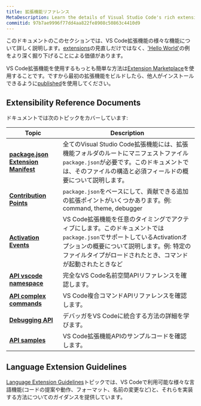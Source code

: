 ```yaml
---
title: 拡張機能リファレンス
MetaDescription: Learn the details of Visual Studio Code's rich extensibility (plug-in) model.  This documentation describes the various extension points, activation rules and specific feature APIs (e.g. working with documents and editors).
commitid: 97b7ae9996f77dd4aa822fe8908c50863c4410d9
---
```


このドキュメントのこのセクションでは、VS Code拡張機能の様々な機能について詳しく説明します。[extensions](/docs/extensions/overview.md)の見直しだけではなく、['Hello World'](/docs/extensions/example-hello-world.md)の例をより深く掘り下げることによる価値があります。

VS Code拡張機能を使用するもっとも簡単な方法は[Extension Marketplace](/docs/userguide/extension-gallery.md)を使用することです。ですから最初の拡張機能をビルドしたら、他人がインストールできるように[published](/docs/extensions/publish-extension.md)を使用してください。

## Extensibility Reference Documents

ドキュメントでは次のトピックをカバーしています:

Topic|Description
-----|-----------
**[package.json Extension Manifest](/docs/extensionAPI/extension-manifest.md)**|全てのVisual Studio Code拡張機能には、拡張機能フォルダのルートにマニフェストファイル`package.json`が必要です。このドキュメントでは、そのファイルの構造と必須フィールドの概要について説明します。
**[Contribution Points](/docs/extensionAPI/extension-points.md)**|`package.json`をベースにして、貢献できる追加の拡張ポイントがいくつかあります。例: command, theme, debugger
**[Activation Events](/docs/extensionAPI/activation-events.md)**|VS Code拡張機能を任意のタイミングでアクティブにします。このドキュメントでは `package.json`でサポートしているActivationオプションの概要について説明します。例: 特定のファイルタイプがロードされたとき、コマンドが起動されたときなど
**[API vscode namespace](/docs/extensionAPI/vscode-api.md)**|完全なVS Code名前空間APIリファレンスを確認します。
**[API complex commands](/docs/extensionAPI/vscode-api-commands.md)**|VS Code複合コマンドAPIリファレンスを確認します。
**[Debugging API](/docs/extensionAPI/api-debugging.md)**|デバッガをVS Codeに統合する方法の詳細を学びます。
**[API samples](https://github.com/Microsoft/vscode-extension-samples)**|VS Code拡張機能APIのサンプルコードを確認します。

## Language Extension Guidelines

[Language Extension Guidelines](/docs/extensionAPI/language-support.md)トピックでは、VS Codeで利用可能な様々な言語機能(コードの提案や動作、フォーマット、名前の変更など)と、それらを実装する方法についてのガイダンスを提供しています。
